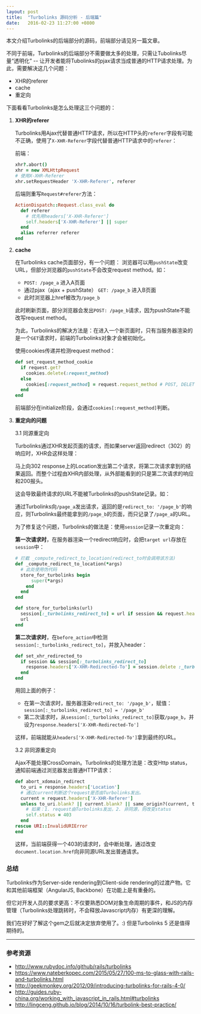 ```yaml
---
layout: post
title:  "Turbolinks 源码分析 - 后端篇"
date:   2016-02-23 11:27:00 +0800
---
```


本文介绍Turbolinks的后端部分的源码，前端部分请见另一篇文章。

不同于前端，Turbolinks的后端部分不需要做太多的处理，只需让Tubolinks尽量“透明化” -- 让开发者能将Tubolinks的pjax请求当成普通的HTTP请求处理。为此，需要解决这几个问题：

- XHR的referer
- cache
- 重定向

下面看看Turbolinks是怎么处理这三个问题的：

1. **XHR的referer**

   Turbolinks用Ajax代替普通HTTP请求，所以在HTTP头的`referer`字段有可能不正确，使用了`X-XHR-Referer`字段代替普通HTTP请求中的`referer`：

   前端：

   ~~~ coffee
   xhr?.abort()
   xhr = new XMLHttpRequest
   # 使用X-XHR-Referer
   xhr.setRequestHeader 'X-XHR-Referer', referer
   ~~~

   后端则重写`Request#referer`方法：

   ~~~ ruby
   ActionDispatch::Request.class_eval do
     def referer
       # 优先用headers['X-XHR-Referer']
       self.headers['X-XHR-Referer'] || super
     end
     alias referrer referer
   end
   ~~~

2. **cache**

   在Turbolinks cache页面部分，有一个问题： 浏览器可以用`pushState`改变URL，但部分浏览器的`pushState`不会改变request method。如：

   - `POST: /page_a` 进入A页面
   - 通过pjax（ajax + pushState） `GET: /page_b` 进入B页面
   - 此时浏览器上href被改为`/page_b`

   此时刷新页面，部分浏览器会发出`POST: /page_b`请求，因为pushState不能改写request method。

   为此，Turbolinks的解决方法是：在进入一个新页面时，只有当服务器渲染的是一个`GET`请求时，前端的Turbolinks对象才会被初始化。

   使用cookies传递并检测request method：

   ~~~ ruby
   def set_request_method_cookie
     if request.get?
       cookies.delete(:request_method)
     else
       cookies[:request_method] = request.request_method # POST, DELETE
     end
   end
   ~~~

   前端部分在initialize阶段，会通过`cookies[:request_method]`判断。

3. **重定向的问题**

   3.1 同源重定向

      Turbolinks通过XHR发起页面的请求，而如果server返回redirect（302）的响应时，XHR会这样处理：

      马上向302 response上的Location发出第二个请求，将第二次请求拿到的结果返回。而整个过程由XHR内部处理，从外部能看到的只是第二次请求的响应和200报头。

      这会导致最终请求的URL不能被Turbolinks的pushState记录。如：

      通过Turbolinks向`/page_a`发出请求，返回的是`redirect_to: '/page_b'`的响应，则Turbolinks最终能拿到的`/page_b`的页面，而只记录了`/page_a`的URL。

      为了修复这个问题，Turbolinks的做法是：使用`session`记录一次重定向：

   **第一次请求时**，在服务器渲染一个redirect响应时，会把`target url`存放在`session`中：

   ~~~ruby
   # 拦截 _compute_redirect_to_location(redirect_to时会调用该方法)
   def _compute_redirect_to_location(*args)
     # 此处使用伪代码
     store_for_turbolinks begin
         super(*args)
       end
     end
   end

   def store_for_turbolinks(url)
     session[:_turbolinks_redirect_to] = url if session && request.headers["X-XHR-Referer"]
     url
   end
   ~~~

   **第二次请求时**，在`before_action`中检测`session[:_turbolinks_redirect_to]`，并放入header：

   ~~~ ruby
   def set_xhr_redirected_to
     if session && session[:_turbolinks_redirect_to]
       response.headers['X-XHR-Redirected-To'] = session.delete :_turbolinks_redirect_to
     end
   end
   ~~~

   用回上面的例子：

   - 在第一次请求时，服务器渲染``redirect_to: '/page_b'``，赋值：`session[:_turbolinks_redirect_to] = '/page_b'`
   - 第二次请求时，从`session[:_turbolinks_redirect_to]`获取`/page_b`，并设为`response.headers['X-XHR-Redirected-To']`

   这样，前端就能从`headers['X-XHR-Redirected-To']`拿到最终的URL。

   3.2 非同源重定向

   Ajax不能处理CrossDomain。Turbolinks的处理方法是：改变Http status，通知前端通过浏览器发出普通HTTP请求：

   ~~~ ruby
   def abort_xdomain_redirect
     to_uri = response.headers['Location']
     # 通过current判断这个request是否由Turbolinks发出。
     current = request.headers['X-XHR-Referer']
     unless to_uri.blank? || current.blank? || same_origin?(current, to_uri)
       # 如果：1. request由Turbolinks发出，2. 非同源，则改变status
       self.status = 403
     end
   rescue URI::InvalidURIError
   end
   ~~~

   这样，当前端获得一个403的请求时，会中断处理，通过改变`document.location.href`向非同源URL发出普通请求。

### 总结
   Turbolinks作为Server-side rendering到Client-side rendering的过渡产物。它和其他前端框架（AngularJS, Backbone）在功能上是有重叠的。

   但它对开发人员的要求更高：不仅要熟悉DOM对象生命周期的事件，和JS的内存管理（Turbolinks处理跳转时，不会释放Javascript内存）有更深的理解。

   我们在好好了解这个gem之后就决定放弃使用了。:) 但是Turbolinks 5 还是值得期待的。

---

### 参考资源

   - http://www.rubydoc.info/github/rails/turbolinks
   - https://www.nateberkopec.com/2015/05/27/100-ms-to-glass-with-rails-and-turbolinks.html
   - http://geekmonkey.org/2012/09/introducing-turbolinks-for-rails-4-0/
   - http://guides.ruby-china.org/working_with_javascript_in_rails.html#turbolinks
   - http://lingceng.github.io/blog/2014/10/16/turbolink-best-practice/
